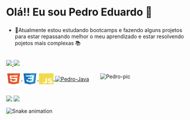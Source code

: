 # Olá!! Eu sou Pedro Eduardo 👋 
###
- 🌱Atualmente estou  estudando bootcamps e fazendo alguns projetos para estar repassando melhor o meu aprendizado e estar resolvendo pojetos mais complexas 📚
<br>
<div align = "centro" >
  <a href="https://github.com/PedroEduard">
  <img height="180em" src="https://github-readme-stats.vercel.app/api?username=PedroEduard&show_icons=true&theme=dracula&include_all_commits=true&count_private=true"/>
  <img height="180em" src="https://github-readme-stats.vercel.app/api/top-langs/?username=PedroEduard&layout=compact&langs_count=7&theme=dracula"/>
</div>
<div style="display: inline_block"><br>
  <img align="center" alt="Pedro-HTML" height="30" width="40" src="https://raw.githubusercontent.com/devicons/devicon/master/icons/html5/html5-original.svg">
  <img align="center" alt="Pedro-CSS" height="30" width="40" src="https://raw.githubusercontent.com/devicons/devicon/master/icons/css3/css3-original.svg">
  <img align="center" alt="Pedro-Js" height="30" width="40" src="https://raw.githubusercontent.com/devicons/devicon/master/icons/javascript/javascript-plain.svg">
<img align="center" alt="Pedro-Java" height="30" width="40" src="https://cdn.jsdelivr.net/gh/devicons/devicon/icons/java/java-original.svg" />

  <img align="right" alt="Pedro-pic" height="250" width="250"  src="https://share-cdn.picrew.me/shareImg/org/202202/4_Ef6VjG6P.png">

  
</div>
  
  ##
 
<div> 
  
  <a href = "mailto:pedro2003edu@gmail.com"><img src="https://img.shields.io/badge/-Gmail-%23333?style=for-the-badge&logo=gmail&logoColor=white" target="_blank"></a>
  <a href="https://www.linkedin.com/in/pedro-eduardo-3309021b2/" target="_blank"><img src="https://img.shields.io/badge/-LinkedIn-%230077B5?style=for-the-badge&logo=linkedin&logoColor=white" target="_blank"></a> 
 
  ![Snake animation](https://github.com/PedroEduard/PedroEduard/blob/output/github-contribution-grid-snake.svg)
 
</div>
</div>

